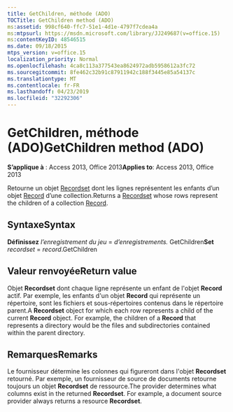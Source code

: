 ```yaml
---
title: GetChildren, méthode (ADO)
TOCTitle: GetChildren method (ADO)
ms:assetid: 998cf640-ffc7-51e1-4d1e-4797f7cdea4a
ms:mtpsurl: https://msdn.microsoft.com/library/JJ249687(v=office.15)
ms:contentKeyID: 48546515
ms.date: 09/18/2015
mtps_version: v=office.15
localization_priority: Normal
ms.openlocfilehash: 4ca8c113a377543ea8624972adb5958612a3fc72
ms.sourcegitcommit: 8fe462c32b91c87911942c188f3445e85a54137c
ms.translationtype: MT
ms.contentlocale: fr-FR
ms.lasthandoff: 04/23/2019
ms.locfileid: "32292306"
---
```

# <a name="getchildren-method-ado"></a><span data-ttu-id="09acf-102">GetChildren, méthode (ADO)</span><span class="sxs-lookup"><span data-stu-id="09acf-102">GetChildren method (ADO)</span></span>


<span data-ttu-id="09acf-103">**S’applique à** : Access 2013, Office 2013</span><span class="sxs-lookup"><span data-stu-id="09acf-103">**Applies to**: Access 2013, Office 2013</span></span>


<span data-ttu-id="09acf-104">Retourne un objet [Recordset](recordset-object-ado.md) dont les lignes représentent les enfants d’un objet [Record](record-object-ado.md) d’une collection.</span><span class="sxs-lookup"><span data-stu-id="09acf-104">Returns a [Recordset](recordset-object-ado.md) whose rows represent the children of a collection [Record](record-object-ado.md).</span></span>

## <a name="syntax"></a><span data-ttu-id="09acf-105">Syntaxe</span><span class="sxs-lookup"><span data-stu-id="09acf-105">Syntax</span></span>

<span data-ttu-id="09acf-106">**Définissez** *l’enregistrement du jeu*  =  *d’enregistrements.* GetChildren</span><span class="sxs-lookup"><span data-stu-id="09acf-106">**Set** *recordset* = *record*.GetChildren</span></span>

## <a name="return-value"></a><span data-ttu-id="09acf-107">Valeur renvoyée</span><span class="sxs-lookup"><span data-stu-id="09acf-107">Return value</span></span>

<span data-ttu-id="09acf-p101">Objet **Recordset** dont chaque ligne représente un enfant de l'objet **Record** actif. Par exemple, les enfants d'un objet **Record** qui représente un répertoire, sont les fichiers et sous-répertoires contenus dans le répertoire parent.</span><span class="sxs-lookup"><span data-stu-id="09acf-p101">A **Recordset** object for which each row represents a child of the current **Record** object. For example, the children of a **Record** that represents a directory would be the files and subdirectories contained within the parent directory.</span></span>

## <a name="remarks"></a><span data-ttu-id="09acf-110">Remarques</span><span class="sxs-lookup"><span data-stu-id="09acf-110">Remarks</span></span>

<span data-ttu-id="09acf-p102">Le fournisseur détermine les colonnes qui figureront dans l'objet **Recordset** retourné. Par exemple, un fournisseur de source de documents retourne toujours un objet **Recordset** de ressource.</span><span class="sxs-lookup"><span data-stu-id="09acf-p102">The provider determines what columns exist in the returned **Recordset**. For example, a document source provider always returns a resource **Recordset**.</span></span>

